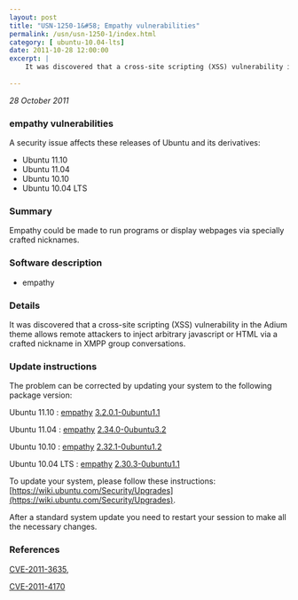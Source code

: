 ```yaml
---
layout: post
title: "USN-1250-1&#58; Empathy vulnerabilities"
permalink: /usn/usn-1250-1/index.html
category: [ ubuntu-10.04-lts]
date: 2011-10-28 12:00:00
excerpt: |
    It was discovered that a cross-site scripting (XSS) vulnerability in the Adium theme allows remote attackers to inject arbitrary javascript or HTML via a crafted nickname in XMPP group conversations. 
    
--- 
```

 
 

*28 October 2011*

### empathy vulnerabilities

A security issue affects these releases of Ubuntu and its derivatives:

* Ubuntu 11.10
* Ubuntu 11.04
* Ubuntu 10.10
* Ubuntu 10.04 LTS

### Summary

Empathy could be made to run programs or display webpages via specially crafted nicknames.

### Software description

* empathy 

### Details

It was discovered that a cross-site scripting (XSS) vulnerability in the Adium theme allows remote attackers to inject arbitrary javascript or HTML via a crafted nickname in XMPP group conversations. 

### Update instructions

The problem can be corrected by updating your system to the following package version:

Ubuntu 11.10
 : [empathy](https://launchpad.net/ubuntu/+source/empathy) <span> [3.2.0.1-0ubuntu1.1](https://launchpad.net/ubuntu/+source/empathy/3.2.0.1-0ubuntu1.1) </span> 

Ubuntu 11.04
 : [empathy](https://launchpad.net/ubuntu/+source/empathy) <span> [2.34.0-0ubuntu3.2](https://launchpad.net/ubuntu/+source/empathy/2.34.0-0ubuntu3.2) </span> 

Ubuntu 10.10
 : [empathy](https://launchpad.net/ubuntu/+source/empathy) <span> [2.32.1-0ubuntu1.2](https://launchpad.net/ubuntu/+source/empathy/2.32.1-0ubuntu1.2) </span> 

Ubuntu 10.04 LTS
 : [empathy](https://launchpad.net/ubuntu/+source/empathy) <span> [2.30.3-0ubuntu1.1](https://launchpad.net/ubuntu/+source/empathy/2.30.3-0ubuntu1.1) </span> 

To update your system, please follow these instructions: [https://wiki.ubuntu.com/Security/Upgrades](https://wiki.ubuntu.com/Security/Upgrades).

After a standard system update you need to restart your session to make all the necessary changes. 

### References

 
 [CVE-2011-3635](http://people.ubuntu.com/~ubuntu-security/cve/CVE-2011-3635), 

 [CVE-2011-4170](http://people.ubuntu.com/~ubuntu-security/cve/CVE-2011-4170)
 


